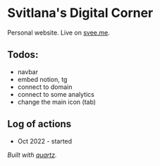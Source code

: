 # Svitlana's Digital Corner
Personal website. Live on [svee.me](https://svee.me).

## Todos: 
- navbar
- embed notion, tg
- connect to domain
- connect to some analytics
- change the main icon (tab)


## Log of actions
- Oct 2022 - started

_Built with [quartz](https://quartz.jzhao.xyz/)._

